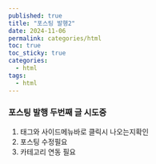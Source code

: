 ```yaml
---
published: true
title: "포스팅 발행2"
date: 2024-11-06
permalink: categories/html
toc: true
toc_sticky: true
categories: 
  - html
tags:
  - html
---
```

### 포스팅 발행 두번째 글 시도중

1. 태그와 사이드메뉴바로 클릭시 나오는지확인
2. 포스팅 수정필요
3. 카테고리 연동 필요